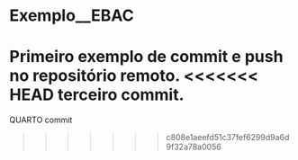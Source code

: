 # Exemplo__EBAC
Primeiro exemplo de commit e push no repositório remoto.
<<<<<<< HEAD
terceiro commit.
=======
QUARTO commit
>>>>>>> c808e1aeefd51c37fef6299d9a6d9f32a78a0056
